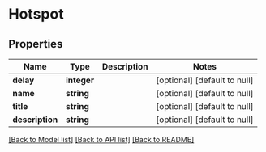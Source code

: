 # Hotspot

## Properties
Name | Type | Description | Notes
------------ | ------------- | ------------- | -------------
**delay** | **integer** |  | [optional] [default to null]
**name** | **string** |  | [optional] [default to null]
**title** | **string** |  | [optional] [default to null]
**description** | **string** |  | [optional] [default to null]

[[Back to Model list]](../README.md#documentation-for-models) [[Back to API list]](../README.md#documentation-for-api-endpoints) [[Back to README]](../README.md)


